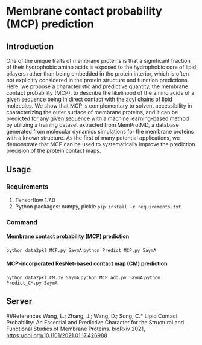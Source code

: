 # Membrane contact probability (MCP) prediction
## Introduction

One of the unique traits of membrane proteins is that a significant fraction of their hydrophobic amino acids is exposed to the hydrophobic core of lipid bilayers rather than being embedded in the protein interior, which is often not explicitly considered in the protein structure and function predictions. Here, we propose a characteristic and predictive quantity, the membrane contact probability (MCP), to describe the likelihood of the amino acids of a given sequence being in direct contact with the acyl chains of lipid molecules. We show that MCP is complementary to solvent accessibility in characterizing the outer surface of membrane proteins, and it can be predicted for any given sequence with a machine learning-based method by utilizing a training dataset extracted from MemProtMD, a database generated from molecular dynamics simulations for the membrane proteins with a known structure. As the first of many potential applications, we demonstrate that MCP can be used to systematically improve the prediction precision of the protein contact maps.

## Usage
### Requirements
1. Tensorflow 1.7.0
2. Python packages: numpy, pickle
`pip install -r requirements.txt`

### Command
#### Membrane contact probability (MCP) prediction
`python data2pkl_MCP.py 5aymA`
`python Predict_MCP.py 5aymA`

#### MCP-incorporated ResNet-based contact map (CM) prediction
`python data2pkl_CM.py 5aymA`
`python MCP_add.py 5aymA`
`python Predict_CM.py 5aymA`

## Server


##References
Wang, L.; Zhang, J.; Wang, D.; Song, C.* Lipid Contact Probability: An Essential and Predictive Character for the Structural and Functional Studies of Membrane Proteins. bioRxiv 2021, https://doi.org/10.1101/2021.01.17.426988

